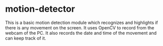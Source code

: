 # motion-detector
This is a basic motion detection module which recognizes and highlights if there is any movement on the screen.
It uses OpenCV to record from the webcam of the PC.
It also records the date and time of the movement and can keep track of it.


